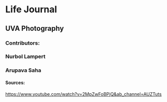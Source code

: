 # Life Journal
## UVA Photography
### Contributors:
### Nurbol Lampert
### Arupava Saha

#### Sources:
https://www.youtube.com/watch?v=2MpZwFoBPjQ&ab_channel=AUZTuts